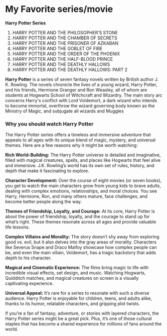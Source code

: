 # My Favorite series/movie
**Harry Potter Series**
1. HARRY POTTER AND THE PHILOSOPHER’S STONE
2. HARRY POTTER AND THE CHAMBER OF SECRETS
3. HARRY POTTER AND THE PRISONER OF AZKABAN
4. HARRY POTTER AND THE GOBLET OF FIRE
5. HARRY POTTER AND THE ORDER OF THE PHOENIX
6. HARRY POTTER AND THE HALF-BLOOD PRINCE
7. HARRY POTTER AND THE DEATHLY HALLOWS
8. HARRY POTTER AND THE DEATHLY HALLOWS: PART 2

**Harry Potter** is a series of seven fantasy novels written by British author J. K. Rowling. The novels chronicle the lives of a young wizard, Harry Potter, and his friends, Hermione Granger and Ron Weasley, all of whom are students at Hogwarts School of Witchcraft and Wizardry. The main story arc concerns Harry's conflict with Lord Voldemort, a dark wizard who intends to become immortal, overthrow the wizard governing body known as the Ministry of Magic, and subjugate all wizards and Muggles

### Why you should watch Harry Potter

The Harry Potter series offers a timeless and immersive adventure that appeals to all ages with its unique blend of magic, mystery, and universal themes. Here are a few reasons why it might be worth watching:

**Rich World-Building:** The Harry Potter universe is detailed and imaginative, filled with magical creatures, spells, and places like Hogwarts that feel alive and immersive. J.K. Rowling’s world has its own set of rules, history, and depth that make it fascinating to explore.

**Character Development:** Over the course of eight movies (or seven books), you get to watch the main characters grow from young kids to brave adults, dealing with complex emotions, relationships, and moral choices. You see Harry, Hermione, Ron, and many others mature, face challenges, and become better people along the way.

**Themes of Friendship, Loyalty, and Courage:** At its core, Harry Potter is about the power of friendship, loyalty, and the courage to stand up for what’s right. These themes resonate across all ages and provide valuable life lessons.

**Complex Villains and Morality:** The story doesn’t shy away from exploring good vs. evil, but it also delves into the gray areas of morality. Characters like Severus Snape and Draco Malfoy showcase how complex people can be, and even the main villain, Voldemort, has a tragic backstory that adds depth to his character.

**Magical and Cinematic Experience:** The films bring magic to life with incredible visual effects, set design, and music. Watching Hogwarts, Quidditch matches, and magical creatures on screen is a visually captivating experience.

**Universal Appeal:** It’s rare for a series to resonate with such a diverse audience. Harry Potter is enjoyable for children, teens, and adults alike, thanks to its humor, relatable characters, and gripping plot twists.

If you’re a fan of fantasy, adventure, or stories with layered characters, the Harry Potter series might be a great pick. Plus, it’s one of those cultural staples that has become a shared experience for millions of fans around the world.

